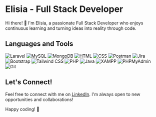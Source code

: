 
# Elisia - Full Stack Developer

Hi there! 👋 I'm Elisia, a passionate Full Stack Developer who enjoys continuous learning and turning ideas into reality through code.

## Languages and Tools
 
![Laravel](https://img.icons8.com/ios/50/000000/laravel.png) 
![MySQL](https://img.icons8.com/ios/50/000000/mysql-logo.png) 
![MongoDB](https://img.icons8.com/color/48/000000/mongodb.png)
![HTML](https://img.icons8.com/color/48/000000/html-5.png) 
![CSS](https://img.icons8.com/color/48/000000/css3.png) 
![Postman](https://www.vectorlogo.zone/logos/getpostman/getpostman-icon.svg)
![Jira](https://img.icons8.com/color/48/000000/jira.png)
![Bootstrap](https://cdn.worldvectorlogo.com/logos/bootstrap-4.svg) 
![Tailwind CSS](https://www.vectorlogo.zone/logos/tailwindcss/tailwindcss-icon.svg) 
![PHP](https://www.vectorlogo.zone/logos/php/php-icon.svg) 
![Java](https://www.vectorlogo.zone/logos/java/java-icon.svg) 
![XAMPP](https://profilinator.rishav.dev/skills-assets/xampp.png) 
![PHPMyAdmin](https://cdn.worldvectorlogo.com/logos/phpmyadmin.svg) 
![Git](https://www.vectorlogo.zone/logos/git-scm/git-scm-icon.svg)

## Let's Connect!

Feel free to connect with me on [LinkedIn](https://www.linkedin.com/in/elisia98/). I'm always open to new opportunities and collaborations!

Happy coding! 🚀
